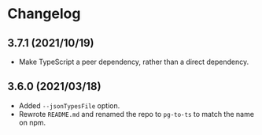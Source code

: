 # Changelog

## 3.7.1 (2021/10/19)

- Make TypeScript a peer dependency, rather than a direct dependency.

## 3.6.0 (2021/03/18)

- Added `--jsonTypesFile` option.
- Rewrote `README.md` and renamed the repo to `pg-to-ts` to match the name on npm.

